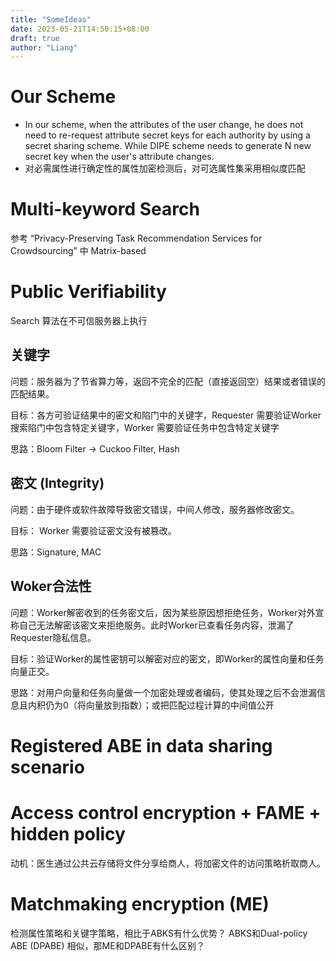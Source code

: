 ```yaml
---
title: "SomeIdeas"
date: 2023-05-21T14:50:15+08:00
draft: true
author: "Liang"
---
```


<!-- # Two-Client Inner-Product Functional Encryption with an Application to Money-Laundering Detection
    we can treat the position vector of the worker as x and the position vector of the requester as y. -->

# Our Scheme

- In our scheme, when the attributes of the user change, he does not need to re-request attribute secret keys for each authority by using a secret sharing scheme. While DIPE scheme needs to generate N new secret key when the user's attribute changes.
- 对必需属性进行确定性的属性加密检测后，对可选属性集采用相似度匹配

# Multi-keyword Search

参考 “Privacy-Preserving Task Recommendation Services for Crowdsourcing” 中 Matrix-based 


# Public Verifiability
Search 算法在不可信服务器上执行
  ## 关键字
  问题：服务器为了节省算力等，返回不完全的匹配（直接返回空）结果或者错误的匹配结果。
  
  目标：各方可验证结果中的密文和陷门中的关键字，Requester 需要验证Worker搜索陷门中包含特定关键字，Worker 需要验证任务中包含特定关键字

  思路：Bloom Filter -> Cuckoo Filter, Hash

  ## 密文 (Integrity)
  问题：由于硬件或软件故障导致密文错误，中间人修改，服务器修改密文。

  目标： Worker 需要验证密文没有被篡改。
  
  思路：Signature, MAC

  ## Woker合法性
  问题：Worker解密收到的任务密文后，因为某些原因想拒绝任务，Worker对外宣称自己无法解密该密文来拒绝服务。此时Worker已查看任务内容，泄漏了Requester隐私信息。

  目标：验证Worker的属性密钥可以解密对应的密文，即Worker的属性向量和任务向量正交。
  
  思路：对用户向量和任务向量做一个加密处理或者编码，使其处理之后不会泄漏信息且内积仍为0（将向量放到指数）；或把匹配过程计算的中间值公开

# Registered ABE in data sharing scenario

# Access control encryption + FAME + hidden policy
动机：医生通过公共云存储将文件分享给商人，将加密文件的访问策略析取商人。

# Matchmaking encryption (ME)
检测属性策略和关键字策略，相比于ABKS有什么优势？
ABKS和Dual-policy ABE (DPABE) 相似，那ME和DPABE有什么区别？